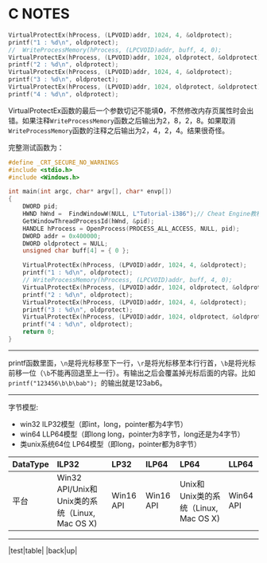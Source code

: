 # **C NOTES**

```C
VirtualProtectEx(hProcess, (LPVOID)addr, 1024, 4, &oldprotect);
printf("1 : %d\n", oldprotect);
//  WriteProcessMemory(hProcess, (LPCVOID)addr, buff, 4, 0);
VirtualProtectEx(hProcess, (LPVOID)addr, 1024, oldprotect, &oldprotect);
printf("2 : %d\n", oldprotect);
VirtualProtectEx(hProcess, (LPVOID)addr, 1024, 4, &oldprotect);
printf("3 : %d\n", oldprotect);
VirtualProtectEx(hProcess, (LPVOID)addr, 1024, oldprotect, &oldprotect);
printf("4 : %d\n", oldprotect);
```

VirtualProtectEx函数的最后一个参数切记不能填**0**，不然修改内存页属性时会出错。如果注释`WriteProcessMemory`函数之后输出为2，8，2，8。如果取消`WriteProcessMemory`函数的注释之后输出为2，4，2，4。结果很奇怪。

完整测试函数为：

```C
#define _CRT_SECURE_NO_WARNINGS
#include <stdio.h>
#include <Windows.h>

int main(int argc, char* argv[], char* envp[])
{
	DWORD pid;
	HWND hWnd =  FindWindowW(NULL, L"Tutorial-i386");// Cheat Engine教程程序
	GetWindowThreadProcessId(hWnd, &pid);
    HANDLE hProcess = OpenProcess(PROCESS_ALL_ACCESS, NULL, pid);
	DWORD addr = 0x400000;
	DWORD oldprotect = NULL;
	unsigned char buff[4] = { 0 };

	VirtualProtectEx(hProcess, (LPVOID)addr, 1024, 4, &oldprotect);
	printf("1 : %d\n", oldprotect);
	// WriteProcessMemory(hProcess, (LPCVOID)addr, buff, 4, 0);
	VirtualProtectEx(hProcess, (LPVOID)addr, 1024, oldprotect, &oldprotect);
	printf("2 : %d\n", oldprotect);
	VirtualProtectEx(hProcess, (LPVOID)addr, 1024, 4, &oldprotect);
	printf("3 : %d\n", oldprotect);
	VirtualProtectEx(hProcess, (LPVOID)addr, 1024, oldprotect, &oldprotect);
	printf("4 : %d\n", oldprotect);
	return 0;
}
```

***

printf函数里面，`\n`是将光标移至下一行，`\r`是将光标移至本行行首，`\b`是将光标前移一位（`\b`不能再回退至上一行）。有输出之后会覆盖掉光标后面的内容。比如`printf("123456\b\b\bab"); `的输出就是123ab6。

***

字节模型: 
+ win32 ILP32模型（即int，long，pointer都为4字节）
+ win64 LLP64模型（即long long，pointer为8字节，long还是为4字节）
+ 类unix系统64位 LP64模型（即long，pointer都为8字节）

| DataType | ILP32 | LP32 | ILP64 | LP64 | LLP64 |
| :--- | :--- | :--- | :--- | :--- | :--- |
| 平台 | Win32 API/Unix和Unix类的系统（Linux, Mac OS X) | Win16 API | Win16 API | Unix和Unix类的系统（Linux, Mac OS X) | Win64 API |

***

|test|table|
|back|up|
